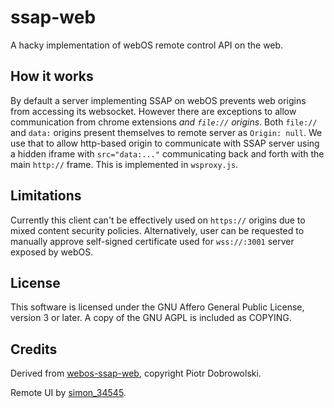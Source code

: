 ssap-web
========

A hacky implementation of webOS remote control API on the web.

How it works
------------

By default a server implementing SSAP on webOS prevents web origins from
accessing its websocket. However there are exceptions to allow communication
from chrome extensions *and `file://` origins*. Both `file://` and `data:`
origins present themselves to remote server as `Origin: null`. We use that to
allow http-based origin to communicate with SSAP server using a hidden iframe
with `src="data:..."` communicating back and forth with the main `http://`
frame. This is implemented in `wsproxy.js`.

Limitations
-----------

Currently this client can't be effectively used on `https://` origins due to
mixed content security policies. Alternatively, user can be requested to
manually approve self-signed certificate used for `wss://:3001` server exposed
by webOS.

License
-------

This software is licensed under the GNU Affero General Public License, version 3
or later. A copy of the GNU AGPL is included as COPYING.

Credits
-------

Derived from [webos-ssap-web](https://github.com/Informatic/webos-ssap-web),
copyright Piotr Dobrowolski.

Remote UI by [simon_34545](https://github.com/Simon34545).
